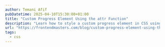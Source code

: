 ```yaml
---
author: Temani Afif
pubDatetime: 2025-04-10T15:30:00+01:00
title: "Custom Progress Element Using the attr Function"
description: "Learn how to style a custom progress element in CSS using the attr() function. Discover modern techniques like dynamic coloration, gradient tricks, and conditional logic."
url: "https://frontendmasters.com/blog/custom-progress-element-using-the-attr-function/"
tags:
  - css
---
```

